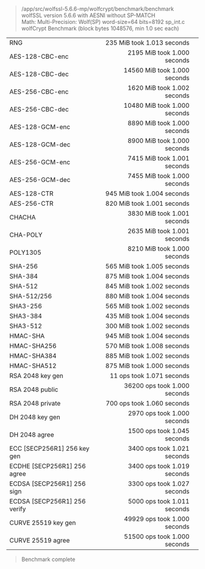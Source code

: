 > /app/src/wolfssl-5.6.6-mp/wolfcrypt/benchmark/benchmark  
> wolfSSL version 5.6.6 with AESNI without SP-MATCH  
> Math:   Multi-Precision: Wolf(SP) word-size=64 bits=8192 sp_int.c  
> wolfCrypt Benchmark (block bytes 1048576, min 1.0 sec each)  

|  |  |  |
|:---|---:|---:|
| RNG                           |   235 MiB took 1.013 seconds |
| AES-128-CBC-enc               |  2195 MiB took 1.000 seconds |
| AES-128-CBC-dec               | 14560 MiB took 1.000 seconds |
| AES-256-CBC-enc               |  1620 MiB took 1.002 seconds |
| AES-256-CBC-dec               | 10480 MiB took 1.000 seconds |
| AES-128-GCM-enc               |  8890 MiB took 1.000 seconds |
| AES-128-GCM-dec               |  8900 MiB took 1.000 seconds |
| AES-256-GCM-enc               |  7415 MiB took 1.001 seconds |
| AES-256-GCM-dec               |  7455 MiB took 1.000 seconds |
| AES-128-CTR                   |   945 MiB took 1.004 seconds |
| AES-256-CTR                   |   820 MiB took 1.001 seconds |
| CHACHA                        |  3830 MiB took 1.001 seconds |
| CHA-POLY                      |  2635 MiB took 1.001 seconds |
| POLY1305                      |  8210 MiB took 1.000 seconds |
| SHA-256                       |   565 MiB took 1.005 seconds |
| SHA-384                       |   875 MiB took 1.004 seconds |
| SHA-512                       |   845 MiB took 1.002 seconds |
| SHA-512/256                   |   880 MiB took 1.004 seconds |
| SHA3-256                      |   565 MiB took 1.002 seconds |
| SHA3-384                      |   435 MiB took 1.004 seconds |
| SHA3-512                      |   300 MiB took 1.002 seconds |
| HMAC-SHA                      |   945 MiB took 1.004 seconds |
| HMAC-SHA256                   |   570 MiB took 1.008 seconds |
| HMAC-SHA384                   |   885 MiB took 1.002 seconds |
| HMAC-SHA512                   |   875 MiB took 1.000 seconds |
| RSA   2048            key gen |   11 ops took 1.071  seconds |
| RSA   2048             public | 36200 ops took 1.000 seconds |
| RSA   2048            private |   700 ops took 1.060 seconds |
| DH    2048            key gen |  2970 ops took 1.000 seconds |
| DH    2048              agree |  1500 ops took 1.045 seconds |
| ECC   [SECP256R1] 256 key gen | 3400 ops took 1.021  seconds |
| ECDHE [SECP256R1] 256   agree | 3400 ops took 1.019  seconds |
| ECDSA [SECP256R1] 256    sign | 3300 ops took 1.027  seconds |
| ECDSA [SECP256R1] 256  verify | 5000 ops took 1.011  seconds |
| CURVE 25519           key gen | 49929 ops took 1.000 seconds |
| CURVE 25519             agree | 51500 ops took 1.000 seconds |

> Benchmark complete 
